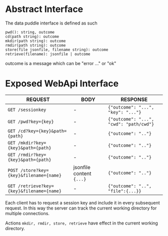 # Abstract Interface

The data puddle interface is defined as such 

    pwd(): string, outcome
    cd(path string): outcome
    mkdir(path string): outcome
    rmdir(path string): outcome
    store(file jsonfile, filename string): outcome
    retrieve(filename): jsonfile | outcome

outcome is a message which can be "error ..." or "ok"

# Exposed WebApi Interface

| REQUEST | BODY | RESPONSE |
|---|---|---|
| `GET /sessionkey` | - | `{"outcome": "...", "key": "..."}`| 
| `GET /pwd?key={key}` | - | `{"outcome": "...", "cwd": "path/cwd"}`|
| `GET /cd?key={key}&path={path}` | - | `{"outcome": ".."}`|
| `GET /mkdir?key={key}&path={path}` | - | `{"outcome": ".."}` |
| `GET /rmdir?key={key}&path={path}` | - | `{"outcome": ".."}` |
| `POST /store?key={key}&filename={name}` | jsonfile content `{...}`| `{"outcome": ".."}` |
| `GET /retrieve?key={key}&filename={name}` | - | `{"outcome": "..", "file":{...}}` |

Each client has to request a session key and include it in every subsequent request. In this way the server can track
the current working directory for multiple connections. 

Actions `mkdir, rmdir, store, retrieve` have effect in the current working directory.

